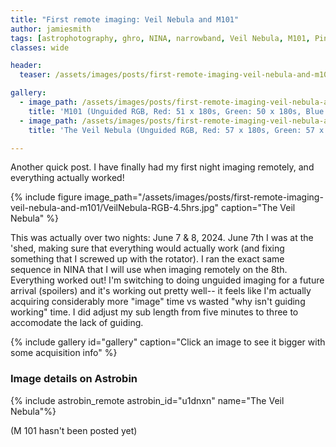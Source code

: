 ```yaml
---
title: "First remote imaging: Veil Nebula and M101"
author: jamiesmith
tags: [astrophotography, ghro, NINA, narrowband, Veil Nebula, M101, Pinwheel Galaxy]
classes: wide

header:
  teaser: /assets/images/posts/first-remote-imaging-veil-nebula-and-m101/VeilNebula-RGB-4.5hrs.jpg

gallery:
  - image_path: /assets/images/posts/first-remote-imaging-veil-nebula-and-m101/M101-150x180s-crop.jpg
    title: 'M101 (Unguided RGB, Red: 51 x 180s, Green: 50 x 180s, Blue: 49 x 180s)'
  - image_path: /assets/images/posts/first-remote-imaging-veil-nebula-and-m101/VeilNebula-RGB-4.5hrs.jpg
    title: 'The Veil Nebula (Unguided RGB, Red: 57 x 180s, Green: 57 x 180s, Blue: 49 x 180s)'

---
```


Another quick post. I have finally had my first night imaging remotely, and everything actually worked!
<!--more-->

{%
  include figure image_path="/assets/images/posts/first-remote-imaging-veil-nebula-and-m101/VeilNebula-RGB-4.5hrs.jpg"
  caption="The Veil Nebula"
%}

This was actually over two nights: June 7 & 8, 2024. June 7th I was at the 'shed,
making sure that everything would actually work (and fixing something that I 
screwed up with the rotator). I ran the exact same sequence in NINA that I
will use when imaging remotely on the 8th. Everything worked out! I'm switching to doing
unguided imaging for a future arrival (spoilers) and it's working out pretty well-- 
it feels like I'm actually acquiring considerably more "image" time vs wasted 
"why isn't guiding working" time. I did adjust my sub length from five minutes 
to three to accomodate the lack of guiding.

{% include gallery id="gallery" caption="Click an image to see it bigger with some acquisition info" %}

### Image details on Astrobin
{% include astrobin_remote astrobin_id="u1dnxn" name="The Veil Nebula"%}

(M 101 hasn't been posted yet)